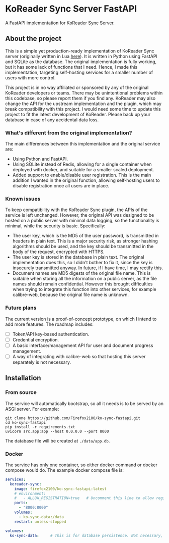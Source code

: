 # KoReader Sync Server FastAPI

A FastAPI implementation for KoReader Sync Server.

## About the project

This is a simple yet production-ready implementation of KoReader Sync server (originally written in Lua [here](https://github.com/koreader/koreader-sync-server)). It is written in Python using FastAPI and SQLite as the database. The original implementation is fully working, but it has some lack of functions that I need. Hence, I made this implementation, targeting self-hosting services for a smaller number of users with more control.

This project is in no way affiliated or sponsored by any of the original KoReader developers or teams. There may be unintentional problems within this codebase, so please report them if you find any. KoReader may also change the API for the upstream implementation and the plugin, which may break compatibility with this project. I would need some time to update this project to fit the latest development of KoReader. Please back up your database in case of any accidental data loss.

### What's different from the original implementation?

The main differences between this implementation and the original service are:

- Using Python and FastAPI.
- Using SQLite instead of Redis, allowing for a single container when deployed with docker, and suitable for a smaller scaled deployment.
- Added support to enable/disable user registration. This is the main addition I wanted in the original function, allowing self-hosting users to disable registration once all users are in place.

### Known issues

To keep compatibility with the KoReader Sync plugin, the APIs of the service is left unchanged. However, the original API was designed to be hosted on a public server with minimal data logging, so the functionality is minimal, while the security is basic. Specifically:

- The user key, which is the MD5 of the user password, is transmitted in headers in plain text. This is a major security risk, as stronger hashing algorithms should be used, and the key should be transmitted in the body of the request, encrypted with HTTPS.
- The user key is stored in the database in plain text. The original implementation does this, so I didn't bother to fix it, since the key is insecurely transmitted anyway. In future, if I have time, I may rectify this.
- Document names are MD5 digests of the original file name. This is suitable when storing all the information on a public server, as the file names should remain confidential. However this brought difficulties when trying to integrate this function into other services, for example calibre-web, because the original file name is unknown.

### Future plans

The current version is a proof-of-concept prototype, on which I intend to add more features. The roadmap includes:

- [ ] Token/API key-based authentication.
- [ ] Credential encryption.
- [ ] A basic interface/management API for user and document progress management.
- [ ] A way of integrating with calibre-web so that hosting this server separately is not necessary.

## Installation

### From source

The service will automatically bootstrap, so all it needs is to be served by an ASGI server. For example:

```shell
git clone https://github.com/Firefox2100/ko-sync-fastapi.git
cd ko-sync-fastapi
pip install -r requirements.txt
uvicorn src.app:app --host 0.0.0.0 --port 8000
```

The database file will be created at `./data/app.db`.

### Docker

The service has only one container, so either docker command or docker compose would do. The example docker compose file is:

```yaml
services:
  koreader-sync:
    image: firefox2100/ko-sync-fastapi:latest
    # environment:
    #   - ALLOW_REGISTRATION=true   # Uncomment this line to allow registration
    ports:
      - "8000:8000"
    volumes:
      - ko-sync-data:/data
    restart: unless-stopped

volumes:
  ko-sync-data:     # This is for database persistence. Not necessary, because the volume will be created by the container
```
